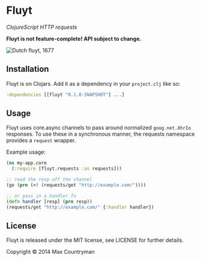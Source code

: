 # Fluyt

*ClojureScript HTTP requests*

**Fluyt is not feature-complete! API subject to change.**

![Dutch fluyt, 1677](https://upload.wikimedia.org/wikipedia/commons/c/c7/Wenceslas_Hollar_-_A_Flute_%28State_2%29.jpg)

## Installation
Fluyt is on Clojars. Add it as a dependency in your `project.clj` like so:

```clojure
:dependencies [[fluyt "0.1.0-SNAPSHOT"] ...]
```

## Usage
Fluyt uses core.async channels to pass around normalized `goog.net.XhrIo`
responses. To use these in a synchronous manner, the requests namespace
provides a `request` wrapper.

Example usage:

```clojure
(ns my-app.core
  (:require [fluyt.requests :as requests]))

;; read the resp off the channel
(go (prn (<! (requests/get "http://example.com/"))))

;; or pass in a handler fn
(defn handler [resp] (prn resp))
(requests/get "http://example.com/" {:handler handler})
```

## License
Fluyt is released under the MIT license, see LICENSE for further details.

Copyright © 2014 Max Countryman
